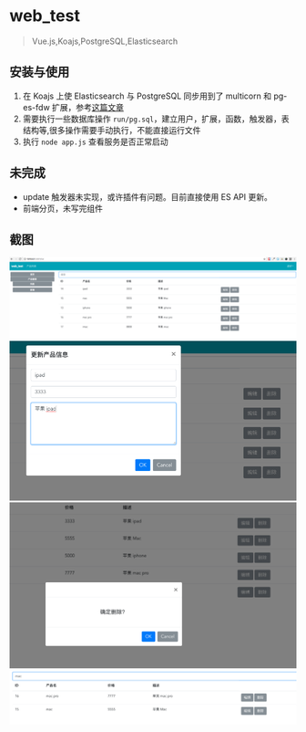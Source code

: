 # web_test

> Vue.js,Koajs,PostgreSQL,Elasticsearch

## 安装与使用
1. 在 Koajs 上使 Elasticsearch 与 PostgreSQL 同步用到了 multicorn 和 pg-es-fdw 扩展，参考[这篇文章](https://yq.aliyun.com/articles/56824)
2. 需要执行一些数据库操作 `run/pg.sql`，建立用户，扩展，函数，触发器，表结构等,很多操作需要手动执行，不能直接运行文件
3. 执行 `node app.js` 查看服务是否正常启动

## 未完成
  * update 触发器未实现，或许插件有问题。目前直接使用 ES API 更新。
  * 前端分页，未写完组件

## 截图
![image](https://raw.githubusercontent.com/gavin66/web_test/master/doc/1.png)
![image](https://raw.githubusercontent.com/gavin66/web_test/master/doc/2.png)
![image](https://raw.githubusercontent.com/gavin66/web_test/master/doc/3.png)
![image](https://raw.githubusercontent.com/gavin66/web_test/master/doc/4.png)
